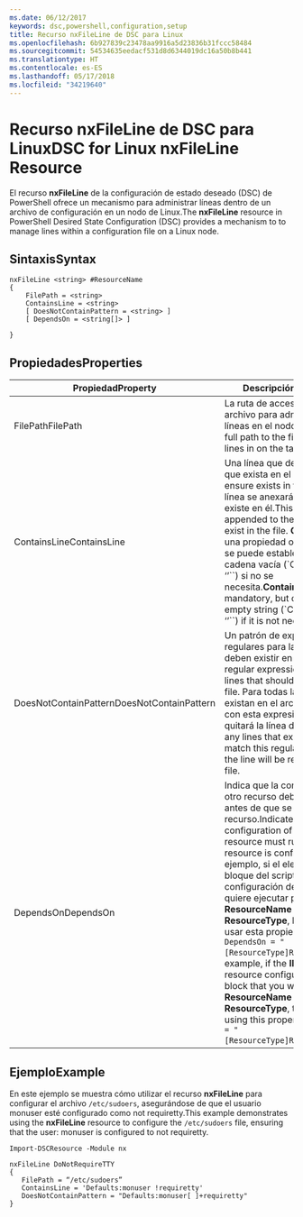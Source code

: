 ```yaml
---
ms.date: 06/12/2017
keywords: dsc,powershell,configuration,setup
title: Recurso nxFileLine de DSC para Linux
ms.openlocfilehash: 6b927839c23478aa9916a5d23836b31fccc58484
ms.sourcegitcommit: 54534635eedacf531d8d6344019dc16a50b8b441
ms.translationtype: HT
ms.contentlocale: es-ES
ms.lasthandoff: 05/17/2018
ms.locfileid: "34219640"
---
```

# <a name="dsc-for-linux-nxfileline-resource"></a><span data-ttu-id="4f302-103">Recurso nxFileLine de DSC para Linux</span><span class="sxs-lookup"><span data-stu-id="4f302-103">DSC for Linux nxFileLine Resource</span></span>

<span data-ttu-id="4f302-104">El recurso **nxFileLine** de la configuración de estado deseado (DSC) de PowerShell ofrece un mecanismo para administrar líneas dentro de un archivo de configuración en un nodo de Linux.</span><span class="sxs-lookup"><span data-stu-id="4f302-104">The **nxFileLine** resource in PowerShell Desired State Configuration (DSC) provides a mechanism to to manage lines within a configuration file on a Linux node.</span></span>

## <a name="syntax"></a><span data-ttu-id="4f302-105">Sintaxis</span><span class="sxs-lookup"><span data-stu-id="4f302-105">Syntax</span></span>

```
nxFileLine <string> #ResourceName
{
    FilePath = <string>
    ContainsLine = <string>
    [ DoesNotContainPattern = <string> ]
    [ DependsOn = <string[]> ]

}
```

## <a name="properties"></a><span data-ttu-id="4f302-106">Propiedades</span><span class="sxs-lookup"><span data-stu-id="4f302-106">Properties</span></span>

|  <span data-ttu-id="4f302-107">Propiedad</span><span class="sxs-lookup"><span data-stu-id="4f302-107">Property</span></span> |  <span data-ttu-id="4f302-108">Descripción</span><span class="sxs-lookup"><span data-stu-id="4f302-108">Description</span></span> |
|---|---|
| <span data-ttu-id="4f302-109">FilePath</span><span class="sxs-lookup"><span data-stu-id="4f302-109">FilePath</span></span>| <span data-ttu-id="4f302-110">La ruta de acceso completa al archivo para administrar las líneas en el nodo de destino.</span><span class="sxs-lookup"><span data-stu-id="4f302-110">The full path to the file to manage lines in on the target node.</span></span>|
| <span data-ttu-id="4f302-111">ContainsLine</span><span class="sxs-lookup"><span data-stu-id="4f302-111">ContainsLine</span></span>| <span data-ttu-id="4f302-112">Una línea que debe asegurarse que exista en el archivo.</span><span class="sxs-lookup"><span data-stu-id="4f302-112">A line to ensure exists in the file.</span></span> <span data-ttu-id="4f302-113">Esta línea se anexará al archivo si no existe en él.</span><span class="sxs-lookup"><span data-stu-id="4f302-113">This line will be appended to the file if it does not exist in the file.</span></span> <span data-ttu-id="4f302-114">**ContainsLine** es una propiedad obligatoria, pero se puede establecer en una cadena vacía (\`ContainsLine = ‘’\`\`) si no se necesita.</span><span class="sxs-lookup"><span data-stu-id="4f302-114">**ContainsLine** is mandatory, but can be set to an empty string (\`ContainsLine = ‘’\`\`) if it is not needed.</span></span>|
| <span data-ttu-id="4f302-115">DoesNotContainPattern</span><span class="sxs-lookup"><span data-stu-id="4f302-115">DoesNotContainPattern</span></span>| <span data-ttu-id="4f302-116">Un patrón de expresiones regulares para las líneas que no deben existir en el archivo.</span><span class="sxs-lookup"><span data-stu-id="4f302-116">A regular expression pattern for lines that should not exist in the file.</span></span> <span data-ttu-id="4f302-117">Para todas las líneas que existan en el archivo y coincidan con esta expresión regular, se quitará la línea del archivo.</span><span class="sxs-lookup"><span data-stu-id="4f302-117">For any lines that exist in the file that match this regular expression, the line will be removed from the file.</span></span>|
| <span data-ttu-id="4f302-118">DependsOn</span><span class="sxs-lookup"><span data-stu-id="4f302-118">DependsOn</span></span> | <span data-ttu-id="4f302-119">Indica que la configuración de otro recurso debe ejecutarse antes de que se configure este recurso.</span><span class="sxs-lookup"><span data-stu-id="4f302-119">Indicates that the configuration of another resource must run before this resource is configured.</span></span> <span data-ttu-id="4f302-120">Por ejemplo, si el elemento **ID** del bloque del script de configuración del recurso que quiere ejecutar primero es **ResourceName** y su tipo es **ResourceType**, la sintaxis para usar esta propiedad es `DependsOn = "[ResourceType]ResourceName"`.</span><span class="sxs-lookup"><span data-stu-id="4f302-120">For example, if the **ID** of the resource configuration script block that you want to run first is **ResourceName** and its type is **ResourceType**, the syntax for using this property is `DependsOn = "[ResourceType]ResourceName"`.</span></span>|

## <a name="example"></a><span data-ttu-id="4f302-121">Ejemplo</span><span class="sxs-lookup"><span data-stu-id="4f302-121">Example</span></span>

<span data-ttu-id="4f302-122">En este ejemplo se muestra cómo utilizar el recurso **nxFileLine** para configurar el archivo `/etc/sudoers`, asegurándose de que el usuario monuser esté configurado como not requiretty.</span><span class="sxs-lookup"><span data-stu-id="4f302-122">This example demonstrates using the **nxFileLine** resource to configure the `/etc/sudoers` file, ensuring that the user: monuser is configured to not requiretty.</span></span>

```
Import-DSCResource -Module nx

nxFileLine DoNotRequireTTY
{
   FilePath = “/etc/sudoers”
   ContainsLine = 'Defaults:monuser !requiretty'
   DoesNotContainPattern = "Defaults:monuser[ ]+requiretty"
}
```